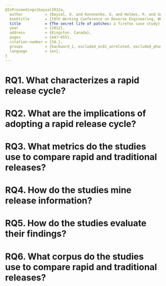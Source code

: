 ```yaml
---
@InProceedings{baysal2012a,
  author          = {Baysal, O. and Kononenko, O. and Holmes, R. and Godfrey, M.W.},
  booktitle       = {19th Working Conference on Reverse Engineering, WCRE 2012},
  title           = {The secret life of patches: a firefox case study},
  year            = {2012},
  address         = {Kingston. Canada},
  pages           = {447–455},
  citation-number = {34.},
  groups          = {backward_1, excluded_ec01_unrelated, excluded_phase_title, mantyla2015rapid, hemmati2017prioritizing, hemmati2015prioritizing, Others, selected},
  language        = {en},
}
---
```


# RQ1. What characterizes a rapid release cycle?


# RQ2. What are the implications of adopting a rapid release cycle?


# RQ3. What metrics do the studies use to compare rapid and traditional releases?


# RQ4. How do the studies mine release information?


# RQ5. How do the studies evaluate their findings?


# RQ6. What corpus do the studies use to compare rapid and traditional releases?

